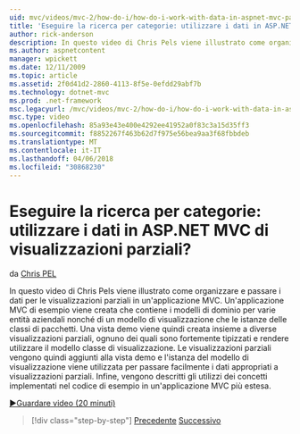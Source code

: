 ```yaml
---
uid: mvc/videos/mvc-2/how-do-i/how-do-i-work-with-data-in-aspnet-mvc-partial-views
title: 'Eseguire la ricerca per categorie: utilizzare i dati in ASP.NET MVC di visualizzazioni parziali? | Microsoft Docs'
author: rick-anderson
description: In questo video di Chris Pels viene illustrato come organizzare e passare i dati per le visualizzazioni parziali in un'applicazione MVC. Un'applicazione MVC di esempio viene creata che contiene il dominio...
ms.author: aspnetcontent
manager: wpickett
ms.date: 12/11/2009
ms.topic: article
ms.assetid: 2f0d41d2-2860-4113-8f5e-0efdd29abf7b
ms.technology: dotnet-mvc
ms.prod: .net-framework
msc.legacyurl: /mvc/videos/mvc-2/how-do-i/how-do-i-work-with-data-in-aspnet-mvc-partial-views
msc.type: video
ms.openlocfilehash: 85a93e43e400e4292ee41952a0f83c3a15d35ff3
ms.sourcegitcommit: f8852267f463b62d7f975e56bea9aa3f68fbbdeb
ms.translationtype: MT
ms.contentlocale: it-IT
ms.lasthandoff: 04/06/2018
ms.locfileid: "30868230"
---
```

<a name="how-do-i-work-with-data-in-aspnet-mvc-partial-views"></a>Eseguire la ricerca per categorie: utilizzare i dati in ASP.NET MVC di visualizzazioni parziali?
====================
da [Chris PEL](https://twitter.com/chrispels)

In questo video di Chris Pels viene illustrato come organizzare e passare i dati per le visualizzazioni parziali in un'applicazione MVC. Un'applicazione MVC di esempio viene creata che contiene i modelli di dominio per varie entità aziendali nonché di un modello di visualizzazione che le istanze delle classi di pacchetti. Una vista demo viene quindi creata insieme a diverse visualizzazioni parziali, ognuno dei quali sono fortemente tipizzati e rendere utilizzare il modello classe di visualizzazione. Le visualizzazioni parziali vengono quindi aggiunti alla vista demo e l'istanza del modello di visualizzazione viene utilizzata per passare facilmente i dati appropriati a visualizzazioni parziali. Infine, vengono descritti gli utilizzi dei concetti implementati nel codice di esempio in un'applicazione MVC più estesa.

[&#9654;Guardare video (20 minuti)](https://channel9.msdn.com/Blogs/ASP-NET-Site-Videos/how-do-i-work-with-data-in-aspnet-mvc-partial-views)

> [!div class="step-by-step"]
> [Precedente](how-do-i-return-json-formatted-data-for-an-ajax-call-in-an-aspnet-mvc-web-application.md)
> [Successivo](how-do-i-implement-view-models-to-manage-data-for-aspnet-mvc-views.md)
